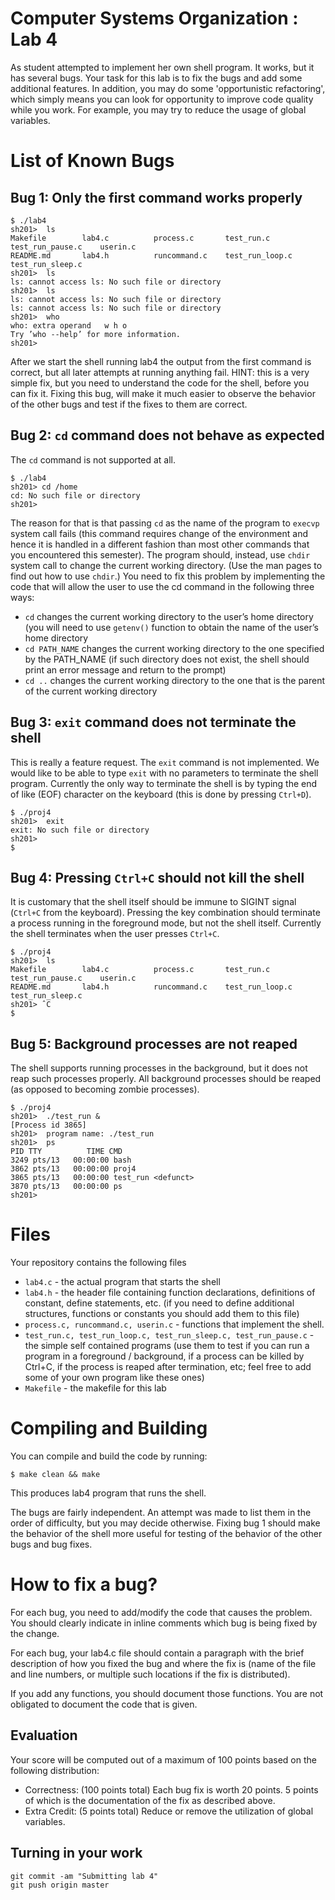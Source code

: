 # Computer Systems Organization : Lab 4

As student attempted to implement her own shell program. It works, but it has several bugs.  Your task for this lab is to fix the bugs and add some additional features. In addition, you may do some 'opportunistic refactoring', which simply means you can look for opportunity to improve code quality while you work. For example, you may try to reduce the usage of global variables.

# List of Known Bugs

## Bug 1: Only the first command works properly

```
$ ./lab4
sh201>  ls
Makefile        lab4.c          process.c       test_run.c        test_run_pause.c    userin.c
README.md       lab4.h          runcommand.c    test_run_loop.c   test_run_sleep.c
sh201>  ls
ls: cannot access ls: No such file or directory
sh201>  ls
ls: cannot access ls: No such file or directory
ls: cannot access ls: No such file or directory
sh201>  who
who: extra operand   w h o
Try ’who --help’ for more information.
sh201>
```

After we start the shell running lab4 the output from the first command is correct, but all later attempts at running anything fail. HINT: this is a very simple fix, but you need to understand the code for the shell, before you can fix it. Fixing this bug, will make it much easier to observe the behavior of the other bugs and test if the fixes to them are correct.

## Bug 2: `cd` command does not behave as expected

The `cd` command is not supported at all.

```
$ ./lab4
sh201> cd /home
cd: No such file or directory
sh201>
```

The reason for that is that passing `cd` as the name of the program to `execvp` system call fails (this command requires change of the environment and hence it is handled in a different fashion than most other commands that you encountered this semester). The program should, instead, use `chdir` system call to change the current working directory. (Use the man pages to find out how to use `chdir`.) You need to fix this problem by implementing the code that will allow the user to use the cd command in the following three ways:

* `cd` changes the current working directory to the user’s home directory (you will need to use
`getenv()` function to obtain the name of the user’s home directory 
* `cd PATH_NAME` changes the current working directory to the one specified by the
PATH_NAME (if such directory does not exist, the shell should print an error message and return to the prompt)
* `cd ..` changes the current working directory to the one that is the parent of the current working directory

## Bug 3: `exit` command does not terminate the shell

This is really a feature request. The `exit` command is not implemented.  We would like to be able to type `exit` with no parameters to terminate the shell program.  Currently the only way to terminate the shell is by typing the end of like (EOF) character on the keyboard (this is done by pressing `Ctrl+D`).

```
$ ./proj4
sh201>  exit
exit: No such file or directory
sh201>
$
```

## Bug 4: Pressing `Ctrl+C` should not kill the shell

It is customary that the shell itself should be immune to SIGINT signal (`Ctrl+C` from the keyboard). Pressing the key combination should terminate a process running in the foreground mode, but not the shell itself. Currently the shell terminates when the user presses `Ctrl+C`.

```
$ ./proj4
sh201>  ls
Makefile        lab4.c          process.c       test_run.c        test_run_pause.c    userin.c
README.md       lab4.h          runcommand.c    test_run_loop.c   test_run_sleep.c
sh201> ˆC
$
```

## Bug 5: Background processes are not reaped

The shell supports running processes in the background, but it does not reap such processes properly.  All background processes should be reaped (as opposed to becoming zombie processes).

```
$ ./proj4
sh201>  ./test_run &
[Process id 3865]
sh201>  program name: ./test_run
sh201>  ps
PID TTY          TIME CMD
3249 pts/13   00:00:00 bash
3862 pts/13   00:00:00 proj4
3865 pts/13   00:00:00 test_run <defunct>
3870 pts/13   00:00:00 ps
sh201>
```

# Files 

Your repository contains the following files

* `lab4.c` - the actual program that starts the shell  
* `lab4.h` - the header file containing function declarations, definitions of constant, define statements, etc.  (if you need to define additional structures, functions or constants you should add them to this file)  
* `process.c, runcommand.c, userin.c` - functions that implement the shell.  
* `test_run.c, test_run_loop.c, test_run_sleep.c, test_run_pause.c` - the simple self contained programs (use them to test if you can run a program in a foreground / background, if a process can be killed by Ctrl+C, if the process is reaped after termination, etc; feel free to add some of your own program like these ones)  
*  `Makefile` - the makefile for this lab  

# Compiling and Building 

You can compile and build the code by running:

```
$ make clean && make
```

This produces lab4 program that runs the shell.

The bugs are fairly independent. An attempt was made to list them in the order of difficulty, but you may decide otherwise. Fixing bug 1 should make the behavior of the shell more useful for testing of the behavior of the other bugs and bug fixes.

# How to fix a bug?

For each bug, you need to add/modify the code that causes the problem. You should clearly indicate in inline comments which bug is being fixed by the change.

For each bug, your lab4.c file should contain a paragraph with the brief description of how you fixed the bug and where the fix is (name of the file and line numbers, or multiple such locations if the fix is distributed).

If you add any functions, you should document those functions. You are not obligated to document the code that is given.

## Evaluation
Your score will be computed out of a maximum of 100 points based on the following distribution:

* Correctness: (100 points total) Each bug fix is worth 20 points. 5 points of which is the documentation of the fix as described above.
* Extra Credit: (5 points total) Reduce or remove the utilization of global variables.

## Turning in your work

```
git commit -am "Submitting lab 4"  
git push origin master
``` 
